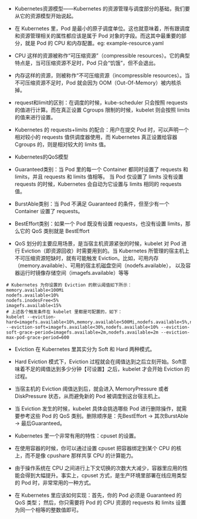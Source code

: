 - Kubernetes资源模型——Kubernetes 的资源管理与调度部分的基础，我们要从它的资源模型开始说起。
- 在 Kubernetes 里，Pod 是最小的原子调度单位。这也就意味着，所有跟调度和资源管理相关的属性都应该是属于 Pod
  对象的字段。而这其中最重要的部分，就是 Pod 的 CPU 和内存配置。eg: example-resource.yaml
- CPU 这样的资源被称作“可压缩资源”（compressible resources）。它的典型特点是，当可压缩资源不足时，Pod 只会“饥饿”，但不会退出。
- 内存这样的资源，则被称作“不可压缩资源（incompressible resources）。当不可压缩资源不足时，Pod 就会因为
  OOM（Out-Of-Memory）被内核杀掉。
- request和limit的区别：在调度的时候，kube-scheduler 只会按照 requests 的值进行计算。而在真正设置 Cgroups 限制的时候，kubelet
  则会按照 limits 的值来进行设置。
- Kubernetes 的 requests+limits 的配合：用户在提交 Pod 时，可以声明一个相对较小的 requests 值供调度器使用，而 Kubernetes
  真正设置给容器 Cgroups 的，则是相对较大的 limits 值。


- Kubernetes的QoS模型
- Guaranteed类别：当 Pod 里的每一个 Container 都同时设置了 requests 和 limits，并且 requests 和 limits 值相等。 当 Pod 仅设置了
  limits 没有设置 requests 的时候，Kubernetes 会自动为它设置与 limits 相同的 requests 值。
- BurstAble类别：当 Pod 不满足 Guaranteed 的条件，但至少有一个 Container 设置了 requests。
- BestEffort类别：如果一个 Pod 既没有设置 requests，也没有设置 limits，那么它的 QoS 类别就是 BestEffort
- QoS 划分的主要应用场景，是当宿主机资源紧张的时候，kubelet 对 Pod 进行 Eviction（即资源回收）时需要用到的。当 Kubernetes
  所管理的宿主机上不可压缩资源短缺时，就有可能触发 Eviction。比如，可用内存（memory.available）、可用的宿主机磁盘空间（nodefs.available），
  以及容器运行时镜像存储空间（imagefs.available）等等

```shell
# Kubernetes 为你设置的 Eviction 的默认阈值如下所示：
memory.available<100Mi
nodefs.available<10%
nodefs.inodesFree<5%
imagefs.available<15%
# 上述各个触发条件在 kubelet 里都是可配置的，如下：
kubelet --eviction-hard=imagefs.available<10%,memory.available<500Mi,nodefs.available<5%,nodefs.inodesFree<5% --eviction-soft=imagefs.available<30%,nodefs.available<10% --eviction-soft-grace-period=imagefs.available=2m,nodefs.available=2m --eviction-max-pod-grace-period=600
```

- Eviction 在 Kubernetes 里其实分为 Soft 和 Hard 两种模式。
- Hard Eviction 模式下，Eviction 过程就会在阈值达到之后立刻开始。Soft意味着不足的阈值达到多少分钟【可设置】之后，kubelet 才会开始
  Eviction 的过程。
- 当宿主机的 Eviction 阈值达到后，就会进入 MemoryPressure 或者 DiskPressure 状态，从而避免新的 Pod 被调度到这台宿主机上。

- 当 Eviction 发生的时候，kubelet 具体会挑选哪些 Pod 进行删除操作，就需要参考这些 Pod 的 QoS 类别。删除顺序是：先BestEffort
  → 其次BurstAble → 最后Guaranteed。


- Kubernetes 里一个非常有用的特性：cpuset 的设置。
- 在使用容器的时候，你可以通过设置 cpuset 把容器绑定到某个 CPU 的核上，而不是像 cpushare 那样共享 CPU 的计算能力。
- 由于操作系统在 CPU 之间进行上下文切换的次数大大减少，容器里应用的性能会得到大幅提升。事实上，cpuset 方式，是生产环境里部署在线应用类型的
  Pod 时，非常常用的一种方式。
- 在 Kubernetes 里应该如何实现：首先，你的 Pod 必须是 Guaranteed 的 QoS 类型；
  然后，你只需要将 Pod 的 CPU 资源的 requests 和 limits 设置为同一个相等的整数值即可。
